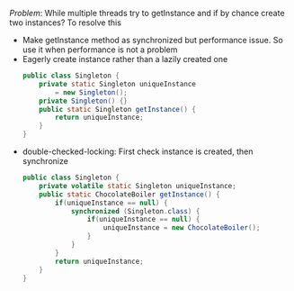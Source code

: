 *Problem*: While multiple threads try to getInstance and if by chance create two instances?
To resolve this
- Make getInstance method as synchronized but performance issue. So use it when performance is not a problem 
- Eagerly create instance rather than a lazily created one
    ```java
    public class Singleton {
        private static Singleton uniqueInstance 
            = new Singleton();
        private Singleton() {}
        public static Singleton getInstance() {
            return uniqueInstance;
        } 
    }
    ```
- double-checked-locking: First check instance is created, then synchronize
    ```java
    public class Singleton {
        private volatile static Singleton uniqueInstance;
        public static ChocolateBoiler getInstance() {
            if(uniqueInstance == null) {
                synchronized (Singleton.class) {
                    if(uniqueInstance == null) {
                        uniqueInstance = new ChocolateBoiler();
                    }
                }
            }
            return uniqueInstance;
        }
    }   
    ```
